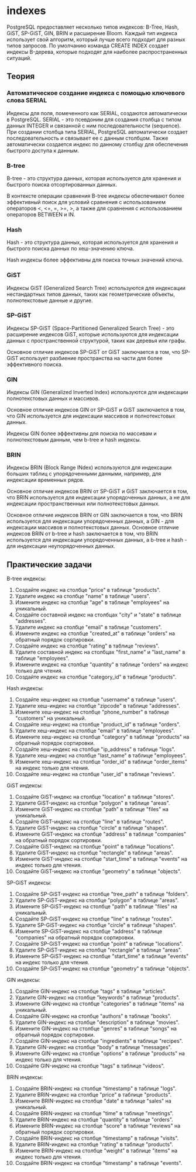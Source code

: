 # indexes

PostgreSQL предоставляет несколько типов индексов: B-Tree, Hash, GiST, SP-GiST, GIN, BRIN и расширение Bloom. Каждый тип индекса использует свой алгоритм, который лучше всего подходит для разных типов запросов. По умолчанию команда CREATE INDEX создает индексы B-дерева, которые подходят для наиболее распространенных ситуаций.

## Теория 

### Автоматическое создание индекса с помощью ключевого слова SERIAL

Индексы для поля, помеченного как SERIAL, создаются автоматически в PostgreSQL. SERIAL - это псевдоним для создания столбца с типом данных INTEGER и связанной с ним последовательности (sequence). При создании столбца типа SERIAL, PostgreSQL автоматически создает последовательность и связывает ее с данным столбцом. Также автоматически создается индекс по данному столбцу для обеспечения быстрого доступа к данным.

### B-tree

B-tree - это структура данных, которая используется для хранения и быстрого поиска отсортированных данных. 

В контексте операции сравнения B-tree индексы обеспечивают более эффективный поиск для условий сравнения с использованием операторов <, <=, =, >=, >, а также для сравнения с использованием операторов BETWEEN и IN. 

### Hash

Hash - это структура данных, которая используется для хранения и быстрого поиска данных по хеш-значению ключа.

Hash индексы более эффективны для поиска точных значений ключа.

### GiST

Индексы GiST (Generalized Search Tree) используются для индексации нестандартных типов данных, таких как геометрические объекты, полнотекстовые данные и другие.

### SP-GiST

Индексы SP-GiST (Space-Partitioned Generalized Search Tree) - это расширение индексов GiST, которые используются для индексации данных с пространственной структурой, таких как деревья или графы.

Основное отличие индексов SP-GiST от GiST заключается в том, что SP-GiST использует разбиение пространства на части для более эффективного поиска.

### GIN

Индексы GIN (Generalized Inverted Index) используются для индексации полнотекстовых данных и массивов.

Основное отличие индексов GIN от SP-GiST и GiST заключается в том, что GIN используется для индексации массивов и полнотекстовых данных.

Индексы GIN более эффективны для поиска по массивам и полнотекстовым данным, чем b-tree и hash индексы.

### BRIN

Индексы BRIN (Block Range INdex) используются для индексации больших таблиц с упорядоченными данными, например, для индексации временных рядов.

Основное отличие индексов BRIN от SP-GiST и GiST заключается в том, что BRIN используется для индексации упорядоченных данных, а не для индексации пространственных или полнотекстовых данных.

Основное отличие индексов BRIN от GIN заключается в том, что BRIN используется для индексации упорядоченных данных, а GIN - для индексации массивов и полнотекстовых данных. Основное отличие индексов BRIN от b-tree и hash заключается в том, что BRIN используется для индексации упорядоченных данных, а b-tree и hash - для индексации неупорядоченных данных.

## Практические задачи 

B-tree индексы:
1. Создайте индекс на столбце "price" в таблице "products".
2. Удалите индекс на столбце "name" в таблице "users".
3. Измените индекс на столбце "age" в таблице "employees" на уникальный.
4. Создайте составной индекс на столбцах "city" и "state" в таблице "addresses".
5. Удалите индекс на столбце "email" в таблице "customers".
6. Измените индекс на столбце "created_at" в таблице "orders" на обратный порядок сортировки.
7. Создайте индекс на столбце "rating" в таблице "reviews".
8. Удалите составной индекс на столбцах "first_name" и "last_name" в таблице "employees".
9. Измените индекс на столбце "quantity" в таблице "orders" на индекс только для чтения.
10. Создайте индекс на столбце "category_id" в таблице "products".

Hash индексы:
1. Создайте хеш-индекс на столбце "username" в таблице "users".
2. Удалите хеш-индекс на столбце "zipcode" в таблице "addresses".
3. Измените хеш-индекс на столбце "phone_number" в таблице "customers" на уникальный.
4. Создайте хеш-индекс на столбце "product_id" в таблице "orders".
5. Удалите хеш-индекс на столбце "email" в таблице "employees".
6. Измените хеш-индекс на столбце "category" в таблице "products" на обратный порядок сортировки.
7. Создайте хеш-индекс на столбце "ip_address" в таблице "logs".
8. Удалите хеш-индекс на столбце "last_name" в таблице "employees".
9. Измените хеш-индекс на столбце "order_id" в таблице "order_items" на индекс только для чтения.
10. Создайте хеш-индекс на столбце "user_id" в таблице "reviews".

GiST индексы:
1. Создайте GiST-индекс на столбце "location" в таблице "stores".
2. Удалите GiST-индекс на столбце "polygon" в таблице "areas".
3. Измените GiST-индекс на столбце "path" в таблице "files" на уникальный.
4. Создайте GiST-индекс на столбце "line" в таблице "routes".
5. Удалите GiST-индекс на столбце "circle" в таблице "shapes".
6. Измените GiST-индекс на столбце "address" в таблице "companies" на обратный порядок сортировки.
7. Создайте GiST-индекс на столбце "point" в таблице "locations".
8. Удалите GiST-индекс на столбце "rectangle" в таблице "areas".
9. Измените GiST-индекс на столбце "start_time" в таблице "events" на индекс только для чтения.
10. Создайте GiST-индекс на столбце "geometry" в таблице "objects".

SP-GiST индексы:
1. Создайте SP-GiST-индекс на столбце "tree_path" в таблице "folders".
2. Удалите SP-GiST-индекс на столбце "polygon" в таблице "areas".
3. Измените SP-GiST-индекс на столбце "path" в таблице "files" на уникальный.
4. Создайте SP-GiST-индекс на столбце "line" в таблице "routes".
5. Удалите SP-GiST-индекс на столбце "circle" в таблице "shapes".
6. Измените SP-GiST-индекс на столбце "address" в таблице "companies" на обратный порядок сортировки.
7. Создайте SP-GiST-индекс на столбце "point" в таблице "locations".
8. Удалите SP-GiST-индекс на столбце "rectangle" в таблице "areas".
9. Измените SP-GiST-индекс на столбце "start_time" в таблице "events" на индекс только для чтения.
10. Создайте SP-GiST-индекс на столбце "geometry" в таблице "objects".

GIN индексы:
1. Создайте GIN-индекс на столбце "tags" в таблице "articles".
2. Удалите GIN-индекс на столбце "keywords" в таблице "products".
3. Измените GIN-индекс на столбце "categories" в таблице "items" на уникальный.
4. Создайте GIN-индекс на столбце "authors" в таблице "books".
5. Удалите GIN-индекс на столбце "description" в таблице "movies".
6. Измените GIN-индекс на столбце "genres" в таблице "songs" на обратный порядок сортировки.
7. Создайте GIN-индекс на столбце "ingredients" в таблице "recipes".
8. Удалите GIN-индекс на столбце "body" в таблице "messages".
9. Измените GIN-индекс на столбце "options" в таблице "products" на индекс только для чтения.
10. Создайте GIN-индекс на столбце "tags" в таблице "videos".

BRIN индексы:
1. Создайте BRIN-индекс на столбце "timestamp" в таблице "logs".
2. Удалите BRIN-индекс на столбце "price" в таблице "products".
3. Измените BRIN-индекс на столбце "date" в таблице "sales" на уникальный.
4. Создайте BRIN-индекс на столбце "time" в таблице "meetings".
5. Удалите BRIN-индекс на столбце "quantity" в таблице "orders".
6. Измените BRIN-индекс на столбце "score" в таблице "reviews" на обратный порядок сортировки.
7. Создайте BRIN-индекс на столбце "timestamp" в таблице "visits".
8. Удалите BRIN-индекс на столбце "rating" в таблице "products".
9. Измените BRIN-индекс на столбце "weight" в таблице "items" на индекс только для чтения.
10. Создайте BRIN-индекс на столбце "timestamp" в таблице "events".

